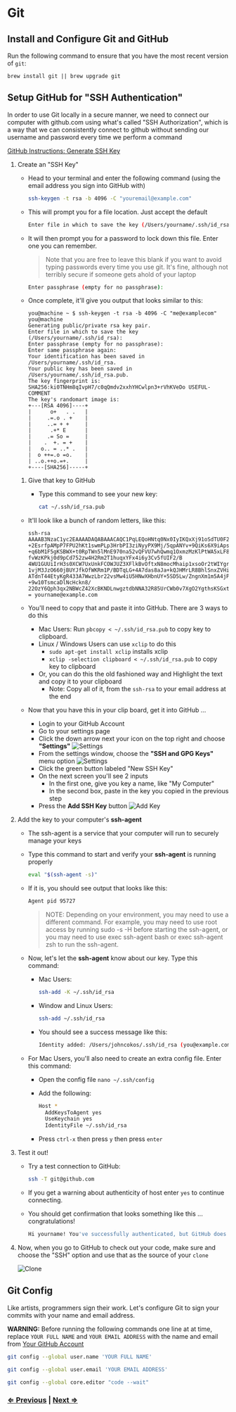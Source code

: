 # Git

## Install and Configure Git and GitHub

Run the following command to ensure that you have the most recent version of `git`:

`brew install git || brew upgrade git`

## Setup GitHub for "SSH Authentication"

In order to use Git locally in a secure manner, we need to connect our computer with github.com using what's called "SSH Authorization", which is a way that we can consistently connect to github without sending our username and password every time we perform a command

[GitHub Instructions: Generate SSH Key](https://docs.github.com/en/github/authenticating-to-github/connecting-to-github-with-ssh/generating-a-new-ssh-key-and-adding-it-to-the-ssh-agent)

1. Create an "SSH Key"

   - Head to your terminal and enter the following command (using the email address you sign into GitHub with)

     ```bash
     ssh-keygen -t rsa -b 4096 -C "youremail@example.com"
     ```

   - This will prompt you for a file location. Just accept the default

     ```bash
     Enter file in which to save the key (/Users/yourname/.ssh/id_rsa):
     ```

   - It will then prompt you for a password to lock down this file. Enter one you can remember.

     > Note that you are free to leave this blank if you want to avoid typing passwords every time you use git. It's fine, although not terribly secure if someone gets ahold of your laptop

     ```bash
     Enter passphrase (empty for no passphrase):
     ```

   - Once complete, it'll give you output that looks similar to this:

     ```text
     you@machine ~ $ ssh-keygen -t rsa -b 4096 -C "me@examplecom"
     you@machine
     Generating public/private rsa key pair.
     Enter file in which to save the key (/Users/yourname/.ssh/id_rsa):
     Enter passphrase (empty for no passphrase):
     Enter same passphrase again:
     Your identification has been saved in /Users/yourname/.ssh/id_rsa.
     Your public key has been saved in /Users/yourname/.ssh/id_rsa.pub.
     The key fingerprint is:
     SHA256:ki0TNHm8qIvpH7/c0qQmdv2xxhYHCwlpn3+rVhKVeDo USEFUL-COMMENT
     The key's randomart image is:
     +---[RSA 4096]----+
     |      o+   . .   |
     |     .=.o . +    |
     |     ..= + +     |
     |      .+* E      |
     |     .= So =     |
     |    .  +. = +    |
     |   o.. = ..* .   |
     |  o ++=.o =o.    |
     | ..o.++o.=+.     |
     +----[SHA256]-----+
     ```

   1. Give that key to GitHub

      - Type this command to see your new key:

        ```bash
        cat ~/.ssh/id_rsa.pub
        ```

     - It'll look like a bunch of random letters, like this:

       ```text
       ssh-rsa AAAAB3NzaC1yc2EAAAADAQABAAACAQC1PqLEQoHNtq0Nx0IyIKQxXj91oSdTU0F2LA5FnCRPSJLBplzBtlkZdG9JLX
       +2EsrfpAMpP7FPU2hKt1swmPLp3HrbPI3ziNyyPX9Mj/5qpANYv+9QiKs6X9iApsfl0r985BE0XthFqJNYzBKM
       +q6bM1F5gKSBWX+t0RpTWn5lMnE970na52vQFVU7whQwmq1OxmzMzKlPtWA5xLF8b/
       fvWzKPkj0d9pCd752zw4H2Rm2T1huqxYFx4i6y3Cv5fUIF2/B
       4WU1GUUiIrH3s0XCW7UxUnkFCOWJUZ3XFlkBvOftxN8mocMhaip1xsoOr2tWIYgrABcmFOE9vXKE7Z64ILO+
       1vjM3JzO660jBUYJfkOfWKRm1P/BDTqLG+4A7das8aJa+kQJHMrLR8BhlSnxZVHiNhbrGHaKcH8CZVuF/
       ATdnT44EtyKgR433A7WwzLbr22vsMw4iU5HNwXHbnUY+5SD5Lw/ZngnXm1m5A4jP/7MBs4eJlYw6+K+HiNIze
       +9w10TsmcaDlNcHckn8/
       22OzY6Qph3qx2NBWcZ42XcBKNDLnwgztdbNNA32R85UrCWb0v7XgO2YgthsKSGxtA3wSL32BWfJwlrkLuUJvLQ=
       = yourname@example.com
       ```

     - You'll need to copy that and paste it into GitHub. There are 3 ways to do this

       - Mac Users: Run `pbcopy < ~/.ssh/id_rsa.pub` to copy key to clipboard.
       - Linux / Windows Users can use `xclip` to do this
         - `sudo apt-get install xclip` installs xclip
         - `xclip -selection clipboard < ~/.ssh/id_rsa.pub` to copy key to clipboard
       - Or, you can do this the old fashioned way and Highlight the text and copy it to your clipboard
         - Note: Copy all of it, from the `ssh-rsa` to your email address at the end

     - Now that you have this in your clip board, get it into GitHub ...
       - Login to your GitHub Account
       - Go to your settings page
       - Click the down arrow next your icon on the top right and choose **"Settings"**
         ![Settings](../images/settings.png)
       - From the settings window, choose the **"SSH and GPG Keys"** menu option
         ![Settings](../images/keys.png)
       - Click the green button labeled "New SSH Key"
       - On the next screen you'll see 2 inputs
         - In the first one, give you key a name, like "My Computer"
         - In the second box, paste in the key you copied in the previous step
       - Press the **Add SSH Key** button
         ![Add Key](../images/add-key.png)

1. Add the key to your computer's **ssh-agent**

   - The ssh-agent is a service that your computer will run to securely manage your keys

   - Type this command to start and verify your **ssh-agent** is running properly

     ```bash
     eval "$(ssh-agent -s)"
     ```

   - If it is, you should see output that looks like this:

     ```bash
     Agent pid 95727
     ```

     > NOTE: Depending on your environment, you may need to use a different command. For example, you may need to use root access by running sudo -s -H before starting the ssh-agent, or you may need to use exec ssh-agent bash or exec ssh-agent zsh to run the ssh-agent.

   - Now, let's let the **ssh-agent** know about our key. Type this command:

     - Mac Users:

       ```bash
       ssh-add -K ~/.ssh/id_rsa
       ```

     - Window and Linux Users:

       ```bash
       ssh-add ~/.ssh/id_rsa
       ```

     - You should see a success message like this:

       ```bash
       Identity added: /Users/johncokos/.ssh/id_rsa (you@example.com)
       ```

   - For Mac Users, you'll also need to create an extra config file. Enter this command:

     - Open the config file `nano ~/.ssh/config`
     - Add the following:

       ```bash
       Host *
         AddKeysToAgent yes
         UseKeychain yes
         IdentityFile ~/.ssh/id_rsa
       ```

     - Press `ctrl-x` then press `y` then press `enter`

1. Test it out!

     - Try a test connection to GitHub:

       ```bash
       ssh -T git@github.com
       ```

     - If you get a warning about authenticity of host enter `yes` to continue connecting.
     - You should get confirmation that looks something like this ... congratulations!

       ```bash
       Hi yourname! You've successfully authenticated, but GitHub does not provide shell access.
       ```

1. Now, when you go to GitHub to check out your code, make sure and choose the "SSH" option and use that as the source of your `clone`

   ![Clone](../images/clone.png)

## Git Config

Like artists, programmers sign their work. Let's configure Git to sign your commits with your name and email address.

**WARNING:** Before running the following commands one line at at time, replace `YOUR FULL NAME` and `YOUR EMAIL ADDRESS` with the name and email from [Your GitHub Account](https://github.com/settings/profile)

```bash
git config --global user.name 'YOUR FULL NAME'
```

```bash
git config --global user.email 'YOUR EMAIL ADDRESS'
```

```bash
git config --global core.editor "code --wait"
```

### [⇐ Previous](4-node.md) | [Next ⇒](6-tree.md)
